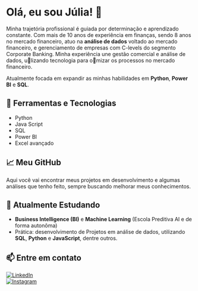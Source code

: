 # Olá, eu sou Júlia! 👋

Minha trajetória profissional é guiada por determinação e aprendizado constante. Com mais de 10 anos de experiência em finanças, sendo 8 anos no mercado financeiro, atuo na **análise de dados** voltado ao mercado financeiro, e gerenciamento de empresas com C-levels do segmento Corporate Banking. Minha experiência une gestão comercial e análise de dados, u􀆟lizando tecnologia para o􀆟mizar os processos no mercado financeiro.

Atualmente focada em expandir as minhas habilidades em **Python**, **Power BI** e **SQL**.

## 🔧 Ferramentas e Tecnologias
- Python
- Java Script
- SQL
- Power BI
- Excel avançado

## 📈 Meu GitHub
Aqui você vai encontrar meus projetos em desenvolvimento e algumas análises que tenho feito, sempre buscando melhorar meus conhecimentos.

## 🌱 Atualmente Estudando
- **Business Intelligence (BI)** e **Machine Learning** (Escola Preditiva AI e de forma autonôma)
- Prática: desenvolvimento de Projetos em análise de dados, utilizando **SQL**, **Python** e **JavaScript**, dentre outros.

## 📫 Entre em contato
[![LinkedIn](https://img.shields.io/badge/LinkedIn-blue?logo=linkedin)](https://www.linkedin.com/in/juliapassilongo/)  
[![Instagram](https://img.shields.io/badge/Instagram-purple?logo=instagram)](https://www.instagram.com/JuliaPassilongo)  

<!--
**JuliaPassilongo/JuliaPassilongo** is a ✨ _special_ ✨ repository because its `README.md` (this file) appears on your GitHub profile.

Here are some ideas to get you started:

- 🔭 I’m currently working on ...
- 🌱 I’m currently learning ...
- 👯 I’m looking to collaborate on ...
- 🤔 I’m looking for help with ...
- 💬 Ask me about ...
- 📫 How to reach me: ...
- 😄 Pronouns: ...
- ⚡ Fun fact: ...
-->

